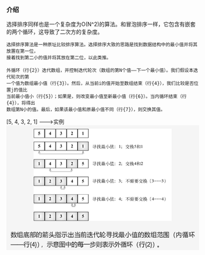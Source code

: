 
### 介绍
选择排序同样也是一个复杂度为O(N^2)的算法。和冒泡排序一样，它包含有嵌套的两个循环，这导致了二次方的复杂度。
```
选择排序算法是一种原址比较排序算法。选择排序大致的思路是找到数据结构中的最小值并将其放置在第一位，
接着找到第二小的值并将其放在第二位，以此类推。

外循环（行{2}）迭代数组，并控制迭代轮次（数组的第N个值——下一个最小值）。我们假设本迭代轮次的第
一个值为数组最小值（行{3}）。然后，从当前i的值开始至数组结束（行{4}），我们比较是否位置j的值比
当前最小值小（行{5}）；如果是，则改变最小值至新最小值（行{6}）。当内循环结束（行{4}），将得出
数组第N小的值。最后，如果该最小值和原最小值不同（行{7}），则交换其值。
```

[5, 4, 3, 2, 1] --->实例
![](./图1-选择排序.png)
